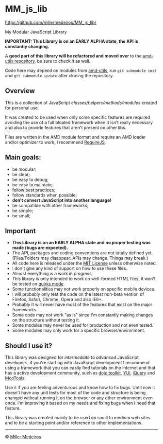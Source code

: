 # MM_js_lib #

https://github.com/millermedeiros/MM_js_lib/

My Modular JavaScript Library

**IMPORTANT: This Library is on an EARLY ALPHA state, the API is constantly changing.**

A **good part of this library will be refactored and moved over** to the
[amd-utils repository](https://github.com/millermedeiros/amd-utils/), be sure
to check it as well.

Code here may depend on modules from [amd-utils](https://github.com/millermedeiros/amd-utils/),
run `git submodule init` and `git submodule update` after cloning the
repository.



## Overview ##

This is a collection of JavaScript *classes/helpers/methods/modules* created
for personal use.

It was created to be used when only some specific features are required
avoiding the use of a full bloated framework when it isn't really necessary and
also to provide features that aren't present on other libs.

Files are written in the AMD module format and require an AMD loader and/or
optimizer to work, I recommend [RequireJS](http://requirejs.org/).


## Main goals: ##

 - be modular;
 - be clear;
 - be easy to debug;
 - be easy to maintain;
 - follow best practices;
 - follow standards when possible;
 - **don't convert JavaScript into another language!**
 - be compatible with other frameworks;
 - be simple;
 - be small;


## Important ##

 - **This Library is on an EARLY ALPHA state and no proper testing was made
   (bugs are expected).**
 - The API, packages and coding conventions are not totally defined yet.
   (Files/Folders may disappear. APIs may change. Things may break.)
 - All code here is released under the [MIT License](http://www.opensource.org/licenses/mit-license.php)
   unless otherwise noted.
 - I don't give any kind of support on how to use these files.
 - Almost everything is a work in progress.
 - This library is only intended to work on well-formed HTML files, it won't be
   tested on [quirks mode](http://www.quirksmode.org/css/quirksmode.html).
 - Some functionalities may not work properly on specific mobile devices.
 - I will probably only test the code on the latest non-beta version of
   Firefox, Safari, Chrome, Opera and also IE6+.
 - Probably It will never have most of the features that exist on the major
   frameworks.
 - Some code may not work "as is" since I'm constantly making changes on the
   structure without testing it.
 - Some modules may never be used for production and not even tested.
 - Some modules may only work for a specific browser/environment.


## Should I use it? ##

This library was designed for *intermediate* to *advanced* JavaScript
developers, if you're starting with JavaScript development I recommend using
a framework that you can easily find tutorials on the internet and that has
a active development community, such as [dojo toolkit](http://www.dojotoolkit.org/),
[YUI](http://developer.yahoo.com/yui/),
[jQuery](http://jquery.com) and [MooTools](http://mootools.net).

Use it if you are feeling adventurous and know how to fix bugs. Until now it
doesn't have any unit tests for most of the code and structure is being changed
without running it on the browser or any other environment even once. I'm
improving it based on my needs and fixing bugs when I need that feature.

This library was created mainly to be used on small to medium web sites and to
be a starting point and/or reference to other implementations.


----

&copy; [Miller Medeiros](http://www.millermedeiros.com)
